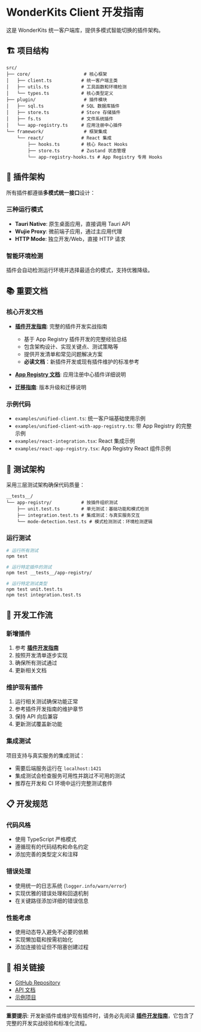 # WonderKits Client 开发指南

这是 WonderKits 统一客户端库，提供多模式智能切换的插件架构。

## 🏗️ 项目结构

```
src/
├── core/                    # 核心框架
│   ├── client.ts           # 统一客户端主类
│   ├── utils.ts            # 工具函数和环境检测
│   └── types.ts            # 核心类型定义
├── plugin/                  # 插件模块
│   ├── sql.ts              # SQL 数据库插件
│   ├── store.ts            # Store 存储插件  
│   ├── fs.ts               # 文件系统插件
│   └── app-registry.ts     # 应用注册中心插件
└── framework/               # 框架集成
    └── react/              # React 集成
        ├── hooks.ts        # 核心 React Hooks
        ├── store.ts        # Zustand 状态管理
        └── app-registry-hooks.ts # App Registry 专用 Hooks
```

## 🔌 插件架构

所有插件都遵循**多模式统一接口**设计：

### 三种运行模式
- **Tauri Native**: 原生桌面应用，直接调用 Tauri API
- **Wujie Proxy**: 微前端子应用，通过主应用代理  
- **HTTP Mode**: 独立开发/Web，直接 HTTP 请求

### 智能环境检测
插件会自动检测运行环境并选择最适合的模式，支持优雅降级。

## 📚 重要文档

### 核心开发文档
- **[插件开发指南](./PLUGIN_DEVELOPMENT_GUIDE.md)**: 完整的插件开发实战指南
  - 基于 App Registry 插件开发的完整经验总结
  - 包含架构设计、实现关键点、测试策略等
  - 提供开发清单和常见问题解决方案
  - **必读文档**：新插件开发或现有插件维护的标准参考

- **[App Registry 文档](./docs/app-registry.md)**: 应用注册中心插件详细说明

- **[迁移指南](./MIGRATION.md)**: 版本升级和迁移说明

### 示例代码
- `examples/unified-client.ts`: 统一客户端基础使用示例
- `examples/unified-client-with-app-registry.ts`: 带 App Registry 的完整示例
- `examples/react-integration.tsx`: React 集成示例
- `examples/react-app-registry.tsx`: App Registry React 组件示例

## 🧪 测试架构

采用三层测试架构确保代码质量：

```
__tests__/
└── app-registry/           # 按插件组织测试
    ├── unit.test.ts        # 单元测试：基础功能和模式检测
    ├── integration.test.ts # 集成测试：与真实服务交互
    └── mode-detection.test.ts # 模式检测测试：环境检测逻辑
```

### 运行测试
```bash
# 运行所有测试
npm test

# 运行特定插件的测试
npm test __tests__/app-registry/

# 运行特定测试类型
npm test unit.test.ts
npm test integration.test.ts
```

## 🚀 开发工作流

### 新增插件
1. 参考 **[插件开发指南](./PLUGIN_DEVELOPMENT_GUIDE.md)** 
2. 按照开发清单逐步实现
3. 确保所有测试通过
4. 更新相关文档

### 维护现有插件  
1. 运行相关测试确保功能正常
2. 参考插件开发指南的维护章节
3. 保持 API 向后兼容
4. 更新测试覆盖新功能

### 集成测试
项目支持与真实服务的集成测试：
- 需要后端服务运行在 `localhost:1421`
- 集成测试会检查服务可用性并跳过不可用的测试
- 推荐在开发和 CI 环境中运行完整测试套件

## 📋 开发规范

### 代码风格
- 使用 TypeScript 严格模式
- 遵循现有的代码结构和命名约定
- 添加完善的类型定义和注释

### 错误处理
- 使用统一的日志系统 (`logger.info/warn/error`)
- 实现优雅的错误处理和回退机制
- 在关键路径添加详细的错误信息

### 性能考虑
- 使用动态导入避免不必要的依赖
- 实现懒加载和按需初始化
- 添加连接验证但不阻塞创建过程

## 🔗 相关链接

- [GitHub Repository](https://github.com/your-org/wonderkits)
- [API 文档](./docs/)
- [示例项目](./examples/)

---

**重要提示**: 开发新插件或维护现有插件时，请务必先阅读 **[插件开发指南](./PLUGIN_DEVELOPMENT_GUIDE.md)**，它包含了完整的开发实战经验和标准化流程。